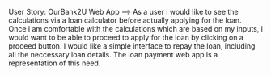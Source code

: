 User Story: OurBank2U Web App --> 
As a user i would like to see the calculations via a loan calculator before actually applying for the loan.  
Once i am comfortable with the calculations which are based on my inputs, i would want to be able to proceed to apply for the loan by clicking on a proceed button.
I would like a simple interface to repay the loan, including all the neccessary loan details. The loan payment web app is a representation of this need.
